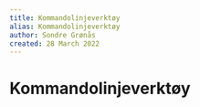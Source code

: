 ```yaml
---
title: Kommandolinjeverktøy
alias: Kommandolinjeverktøy
author: Sondre Grønås
created: 28 March 2022
---
```

# Kommandolinjeverktøy
